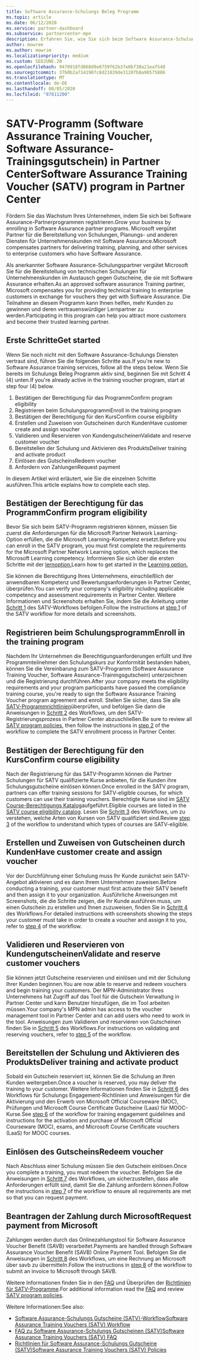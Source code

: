 ```yaml
---
title: Software Assurance-Schulungs Beleg Programm
ms.topic: article
ms.date: 06/12/2020
ms.service: partner-dashboard
ms.subservice: partnercenter-mpn
description: Erfahren Sie, wie Sie sich beim Software Assurance-Schulungs-Gutscheinprogramm registrieren, damit Sie für die Bereitstellung von Schulungen und Planung für Unternehmenskunden kompensiert werden können.
author: mowree
ms.author: mowrim
ms.localizationpriority: medium
ms.custom: SEOJUNE.20
ms.openlocfilehash: 9470918fd868d9e8759f62b37e0bf30a21eaf540
ms.sourcegitcommit: 37b0b2a7141907c8d21839de3128fb8a98575886
ms.translationtype: MT
ms.contentlocale: de-DE
ms.lasthandoff: 08/05/2020
ms.locfileid: "87811200"
---
```

# <a name="software-assurance-training-voucher-satv-program-in-partner-center"></a><span data-ttu-id="4d4b1-103">SATV-Programm (Software Assurance Training Voucher, Software Assurance-Trainingsgutschein) in Partner Center</span><span class="sxs-lookup"><span data-stu-id="4d4b1-103">Software Assurance Training Voucher (SATV) program in Partner Center</span></span>

<span data-ttu-id="4d4b1-104">Fördern Sie das Wachstum Ihres Unternehmen, indem Sie sich bei Software Assurance-Partnerprogrammen registrieren.</span><span class="sxs-lookup"><span data-stu-id="4d4b1-104">Grow your business by enrolling in Software Assurance partner programs.</span></span> <span data-ttu-id="4d4b1-105">Microsoft vergütet Partner für die Bereitstellung von Schulungen, Planungs- und anderen Diensten für Unternehmenskunden mit Software Assurance.</span><span class="sxs-lookup"><span data-stu-id="4d4b1-105">Microsoft compensates partners for delivering training, planning, and other services to enterprise customers who have Software Assurance.</span></span>

<span data-ttu-id="4d4b1-106">Als anerkannter Software Assurance-Schulungspartner vergütet Microsoft Sie für die Bereitstellung von technischen Schulungen für Unternehmenskunden im Austausch gegen Gutscheine, die sie mit Software Assurance erhalten.</span><span class="sxs-lookup"><span data-stu-id="4d4b1-106">As an approved software assurance Training partner, Microsoft compensates you for providing technical training to enterprise customers in exchange for vouchers they get with Software Assurance.</span></span> <span data-ttu-id="4d4b1-107">Die Teilnahme an diesem Programm kann Ihnen helfen, mehr Kunden zu gewinnen und deren vertrauenswürdiger Lernpartner zu werden.</span><span class="sxs-lookup"><span data-stu-id="4d4b1-107">Participating in this program can help you attract more customers and become their trusted learning partner.</span></span>

## <a name="get-started"></a><span data-ttu-id="4d4b1-108">Erste Schritte</span><span class="sxs-lookup"><span data-stu-id="4d4b1-108">Get started</span></span>

<span data-ttu-id="4d4b1-109">Wenn Sie noch nicht mit den Software Assurance-Schulungs Diensten vertraut sind, führen Sie die folgenden Schritte aus.</span><span class="sxs-lookup"><span data-stu-id="4d4b1-109">If you're new to Software Assurance training services, follow all the steps below.</span></span> <span data-ttu-id="4d4b1-110">Wenn Sie bereits im Schulungs Beleg Programm aktiv sind, beginnen Sie mit Schritt 4 (4) unten.</span><span class="sxs-lookup"><span data-stu-id="4d4b1-110">If you're already active in the training voucher program, start at step four (4) below.</span></span> 

1. <span data-ttu-id="4d4b1-111">Bestätigen der Berechtigung für das Programm</span><span class="sxs-lookup"><span data-stu-id="4d4b1-111">Confirm program eligibility</span></span>
2. <span data-ttu-id="4d4b1-112">Registrieren beim Schulungsprogramm</span><span class="sxs-lookup"><span data-stu-id="4d4b1-112">Enroll in the training program</span></span>
3. <span data-ttu-id="4d4b1-113">Bestätigen der Berechtigung für den Kurs</span><span class="sxs-lookup"><span data-stu-id="4d4b1-113">Confirm course eligibility</span></span>
4. <span data-ttu-id="4d4b1-114">Erstellen und Zuweisen von Gutscheinen durch Kunden</span><span class="sxs-lookup"><span data-stu-id="4d4b1-114">Have customer create and assign voucher</span></span>
5. <span data-ttu-id="4d4b1-115">Validieren und Reservieren von Kundengutscheinen</span><span class="sxs-lookup"><span data-stu-id="4d4b1-115">Validate and reserve customer voucher</span></span>
6. <span data-ttu-id="4d4b1-116">Bereitstellen der Schulung und Aktivieren des Produkts</span><span class="sxs-lookup"><span data-stu-id="4d4b1-116">Deliver training and activate product</span></span>
7. <span data-ttu-id="4d4b1-117">Einlösen des Gutscheins</span><span class="sxs-lookup"><span data-stu-id="4d4b1-117">Redeem voucher</span></span>
8. <span data-ttu-id="4d4b1-118">Anfordern von Zahlungen</span><span class="sxs-lookup"><span data-stu-id="4d4b1-118">Request payment</span></span>

<span data-ttu-id="4d4b1-119">In diesem Artikel wird erläutert, wie Sie die einzelnen Schritte ausführen.</span><span class="sxs-lookup"><span data-stu-id="4d4b1-119">This article explains how to complete each step.</span></span>

## <a name="confirm-program-eligibility"></a><span data-ttu-id="4d4b1-120">Bestätigen der Berechtigung für das Programm</span><span class="sxs-lookup"><span data-stu-id="4d4b1-120">Confirm program eligibility</span></span>

<span data-ttu-id="4d4b1-121">Bevor Sie sich beim SATV-Programm registrieren können, müssen Sie zuerst die Anforderungen für die Microsoft Partner Network Learning-Option erfüllen, die die Microsoft Learning-Kompetenz ersetzt.</span><span class="sxs-lookup"><span data-stu-id="4d4b1-121">Before you can enroll in the SATV program, you must first complete the requirements for the Microsoft Partner Network Learning option, which replaces the Microsoft Learning competency.</span></span> <span data-ttu-id="4d4b1-122">Informieren Sie sich über die ersten Schritte mit der [lernoption.](https://partner.microsoft.com/membership/learning-partners)</span><span class="sxs-lookup"><span data-stu-id="4d4b1-122">Learn how to get started in the [Learning option.](https://partner.microsoft.com/membership/learning-partners)</span></span>

<span data-ttu-id="4d4b1-123">Sie können die Berechtigung Ihres Unternehmens, einschließlich der anwendbaren Kompetenz und Bewertungsanforderungen in Partner Center, überprüfen.</span><span class="sxs-lookup"><span data-stu-id="4d4b1-123">You can verify your company's eligibility including applicable competency and assessment requirements in Partner Center.</span></span> <span data-ttu-id="4d4b1-124">Weitere Informationen und Screenshots erhalten Sie, indem Sie die Anleitung unter [Schritt 1](https://query.prod.cms.rt.microsoft.com/cms/api/am/binary/RE4s3bB) des SATV-Workflows befolgen.</span><span class="sxs-lookup"><span data-stu-id="4d4b1-124">Follow the instructions at [step 1](https://query.prod.cms.rt.microsoft.com/cms/api/am/binary/RE4s3bB) of the SATV workflow for more details and screenshots.</span></span>

## <a name="enroll-in-the-training-program"></a><span data-ttu-id="4d4b1-125">Registrieren beim Schulungsprogramm</span><span class="sxs-lookup"><span data-stu-id="4d4b1-125">Enroll in the training program</span></span>

<span data-ttu-id="4d4b1-126">Nachdem Ihr Unternehmen die Berechtigungsanforderungen erfüllt und Ihre Programmteilnehmer den Schulungskurs zur Konformität bestanden haben, können Sie die Vereinbarung zum SATV-Programm (Software Assurance Training Voucher, Software Assurance-Trainingsgutschein) unterzeichnen und die Registrierung durchführen.</span><span class="sxs-lookup"><span data-stu-id="4d4b1-126">After your company meets the eligibility requirements and your program participants have passed the compliance training course, you're ready to sign the Software Assurance Training Voucher program agreement and enroll.</span></span> <span data-ttu-id="4d4b1-127">Stellen Sie sicher, dass Sie alle [SATV-Programmrichtlinien](https://query.prod.cms.rt.microsoft.com/cms/api/am/binary/RE3koEP)überprüfen, und befolgen Sie dann die Anweisungen in [Schritt 2](https://query.prod.cms.rt.microsoft.com/cms/api/am/binary/RE4s3bB) des Workflows, um den SATV-Registrierungsprozess in Partner Center abzuschließen.</span><span class="sxs-lookup"><span data-stu-id="4d4b1-127">Be sure to review all [SATV program policies](https://query.prod.cms.rt.microsoft.com/cms/api/am/binary/RE3koEP), then follow the instructions in [step 2](https://query.prod.cms.rt.microsoft.com/cms/api/am/binary/RE4s3bB) of the workflow to complete the SATV enrollment process in Partner Center.</span></span>


## <a name="confirm-course-eligibility"></a><span data-ttu-id="4d4b1-128">Bestätigen der Berechtigung für den Kurs</span><span class="sxs-lookup"><span data-stu-id="4d4b1-128">Confirm course eligibility</span></span>
<span data-ttu-id="4d4b1-129">Nach der Registrierung für das SATV-Programm können die Partner Schulungen für SATV qualifizierte Kurse anbieten, für die Kunden ihre Schulungsgutscheine einlösen können.</span><span class="sxs-lookup"><span data-stu-id="4d4b1-129">Once enrolled in the SATV program, partners can offer training sessions for SATV-eligible courses, for which customers can use their training vouchers.</span></span> <span data-ttu-id="4d4b1-130">Berechtigte Kurse sind im [SATV Course-Berechtigungs Katalog](https://savl-catalog.microsoft.com/)aufgeführt.</span><span class="sxs-lookup"><span data-stu-id="4d4b1-130">Eligible courses are listed in the [SATV course eligibility catalog](https://savl-catalog.microsoft.com/).</span></span> <span data-ttu-id="4d4b1-131">Lesen Sie [Schritt 3](https://query.prod.cms.rt.microsoft.com/cms/api/am/binary/RE4s3bB) des Workflows, um zu verstehen, welche Arten von Kursen von SATV qualifiziert sind.</span><span class="sxs-lookup"><span data-stu-id="4d4b1-131">Review [step 3](https://query.prod.cms.rt.microsoft.com/cms/api/am/binary/RE4s3bB) of the workflow to understand which types of courses are SATV-eligible.</span></span>

## <a name="have-customer-create-and-assign-voucher"></a><span data-ttu-id="4d4b1-132">Erstellen und Zuweisen von Gutscheinen durch Kunden</span><span class="sxs-lookup"><span data-stu-id="4d4b1-132">Have customer create and assign voucher</span></span>

<span data-ttu-id="4d4b1-133">Vor der Durchführung einer Schulung muss Ihr Kunde zunächst sein SATV-Angebot aktivieren und es dann Ihrem Unternehmen zuweisen.</span><span class="sxs-lookup"><span data-stu-id="4d4b1-133">Before conducting a training, your customer must first activate their SATV benefit and then assign it to your organization.</span></span> <span data-ttu-id="4d4b1-134">Ausführliche Anweisungen mit Screenshots, die die Schritte zeigen, die Ihr Kunde ausführen muss, um einen Gutschein zu erstellen und Ihnen zuzuweisen, finden Sie in [Schritt 4](https://query.prod.cms.rt.microsoft.com/cms/api/am/binary/RE4s3bB) des Workflows.</span><span class="sxs-lookup"><span data-stu-id="4d4b1-134">For detailed instructions with screenshots showing the steps your customer must take in order to create a voucher and assign it to you, refer to [step 4](https://query.prod.cms.rt.microsoft.com/cms/api/am/binary/RE4s3bB) of the workflow.</span></span>

## <a name="validate-and-reserve-customer-vouchers"></a><span data-ttu-id="4d4b1-135">Validieren und Reservieren von Kundengutscheinen</span><span class="sxs-lookup"><span data-stu-id="4d4b1-135">Validate and reserve customer vouchers</span></span>

<span data-ttu-id="4d4b1-136">Sie können jetzt Gutscheine reservieren und einlösen und mit der Schulung Ihrer Kunden beginnen.</span><span class="sxs-lookup"><span data-stu-id="4d4b1-136">You are now able to reserve and redeem vouchers and begin training your customers.</span></span> <span data-ttu-id="4d4b1-137">Der MPN-Administrator Ihres Unternehmens hat Zugriff auf das Tool für die Gutschein Verwaltung in Partner Center und kann Benutzer hinzufügen, die im Tool arbeiten müssen.</span><span class="sxs-lookup"><span data-stu-id="4d4b1-137">Your company's MPN admin has access to the voucher management tool in Partner Center and can add users who need to work in the tool.</span></span> <span data-ttu-id="4d4b1-138">Anweisungen zum Validieren und reservieren von Gutscheinen finden Sie in [Schritt 5](https://query.prod.cms.rt.microsoft.com/cms/api/am/binary/RE4s3bB) des Workflows.</span><span class="sxs-lookup"><span data-stu-id="4d4b1-138">For instructions on validating and reserving vouchers, refer to [step 5](https://query.prod.cms.rt.microsoft.com/cms/api/am/binary/RE4s3bB) of the workflow.</span></span>

## <a name="deliver-training-and-activate-product"></a><span data-ttu-id="4d4b1-139">Bereitstellen der Schulung und Aktivieren des Produkts</span><span class="sxs-lookup"><span data-stu-id="4d4b1-139">Deliver training and activate product</span></span>

<span data-ttu-id="4d4b1-140">Sobald ein Gutschein reserviert ist, können Sie die Schulung an Ihren Kunden weitergeben.</span><span class="sxs-lookup"><span data-stu-id="4d4b1-140">Once a voucher is reserved, you may deliver the training to your customer.</span></span> <span data-ttu-id="4d4b1-141">Weitere Informationen finden Sie in [Schritt 6](https://query.prod.cms.rt.microsoft.com/cms/api/am/binary/RE4s3bB) des Workflows für Schulungs Engagement-Richtlinien und Anweisungen für die Aktivierung und den Erwerb von Microsoft Official Courseware (MOC), Prüfungen und Microsoft Course Certificate Gutscheine (Laas) für MOOC-Kurse.</span><span class="sxs-lookup"><span data-stu-id="4d4b1-141">See [step 6](https://query.prod.cms.rt.microsoft.com/cms/api/am/binary/RE4s3bB) of the workflow for training engagement guidelines and instructions for the activation and purchase of Microsoft Official Courseware (MOC), exams, and Microsoft Course Certificate vouchers (LaaS) for MOOC courses.</span></span>

## <a name="redeem-voucher"></a><span data-ttu-id="4d4b1-142">Einlösen des Gutscheins</span><span class="sxs-lookup"><span data-stu-id="4d4b1-142">Redeem voucher</span></span>

<span data-ttu-id="4d4b1-143">Nach Abschluss einer Schulung müssen Sie den Gutschein einlösen.</span><span class="sxs-lookup"><span data-stu-id="4d4b1-143">Once you complete a training, you must redeem the voucher.</span></span> <span data-ttu-id="4d4b1-144">Befolgen Sie die Anweisungen in [Schritt 7](https://query.prod.cms.rt.microsoft.com/cms/api/am/binary/RE4s3bB) des Workflows, um sicherzustellen, dass alle Anforderungen erfüllt sind, damit Sie die Zahlung anfordern können.</span><span class="sxs-lookup"><span data-stu-id="4d4b1-144">Follow the instructions in [step 7](https://query.prod.cms.rt.microsoft.com/cms/api/am/binary/RE4s3bB) of the workflow to ensure all requirements are met so that you can request payment.</span></span> 


## <a name="request-payment-from-microsoft"></a><span data-ttu-id="4d4b1-145">Beantragen der Zahlung durch Microsoft</span><span class="sxs-lookup"><span data-stu-id="4d4b1-145">Request payment from Microsoft</span></span>

<span data-ttu-id="4d4b1-146">Zahlungen werden durch das Onlinezahlungstool für Software Assurance Voucher Benefit (SAVB) verarbeitet.</span><span class="sxs-lookup"><span data-stu-id="4d4b1-146">Payments are handled through Software Assurance Voucher Benefit (SAVB) Online Payment Tool.</span></span> <span data-ttu-id="4d4b1-147">Befolgen Sie die Anweisungen in [Schritt 8](https://query.prod.cms.rt.microsoft.com/cms/api/am/binary/RE4s3bB) des Workflows, um eine Rechnung an Microsoft über savb zu übermitteln.</span><span class="sxs-lookup"><span data-stu-id="4d4b1-147">Follow the instructions in [step 8](https://query.prod.cms.rt.microsoft.com/cms/api/am/binary/RE4s3bB) of the workflow to submit an invoice to Microsoft through SAVB.</span></span> 

<span data-ttu-id="4d4b1-148">Weitere Informationen finden Sie in den [FAQ](https://query.prod.cms.rt.microsoft.com/cms/api/am/binary/RE3kz5o) und Überprüfen der [Richtlinien für SATV-Programme](https://query.prod.cms.rt.microsoft.com/cms/api/am/binary/RE3koEP).</span><span class="sxs-lookup"><span data-stu-id="4d4b1-148">For additional information read the [FAQ](https://query.prod.cms.rt.microsoft.com/cms/api/am/binary/RE3kz5o) and review [SATV program policies](https://query.prod.cms.rt.microsoft.com/cms/api/am/binary/RE3koEP).</span></span>

<span data-ttu-id="4d4b1-149">Weitere Informationen:</span><span class="sxs-lookup"><span data-stu-id="4d4b1-149">See also:</span></span>

- [<span data-ttu-id="4d4b1-150">Software Assurance-Schulungs Gutscheine (SATV)-Workflow</span><span class="sxs-lookup"><span data-stu-id="4d4b1-150">Software Assurance Training Vouchers (SATV) Workflow</span></span>](https://query.prod.cms.rt.microsoft.com/cms/api/am/binary/RE4s3bB)
- [<span data-ttu-id="4d4b1-151">FAQ zu Software Assurance-Schulungs Gutscheinen (SATV)</span><span class="sxs-lookup"><span data-stu-id="4d4b1-151">Software Assurance Training Vouchers (SATV) FAQ</span></span>](https://query.prod.cms.rt.microsoft.com/cms/api/am/binary/RE3kz5o)
- [<span data-ttu-id="4d4b1-152">Richtlinien für Software Assurance-Schulungs Gutscheine (SATV)</span><span class="sxs-lookup"><span data-stu-id="4d4b1-152">Software Assurance Training Vouchers (SATV) Policies</span></span>](https://query.prod.cms.rt.microsoft.com/cms/api/am/binary/RE3koEP)
